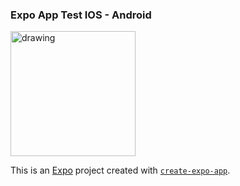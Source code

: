 


### Expo App Test IOS - Android 

<img src="https://cdn.discordapp.com/attachments/1235960131855061075/1278009879776465026/IMG_0876.png?ex=66cf3ef3&is=66cded73&hm=5ed28b7a1cbb7901bcd498715c54cbf58da018aeb504afd703cdfaec5538d7d2&" alt="drawing" width="200"/>


This is an [Expo](https://expo.dev) project created with [`create-expo-app`](https://www.npmjs.com/package/create-expo-app).

